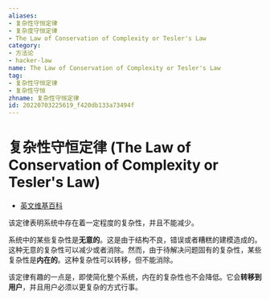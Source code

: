 ```yaml
---
aliases:
- 复杂性守恒定律
- 复杂度守恒定律
- The Law of Conservation of Complexity or Tesler's Law
category:
- 方法论
- hacker-law
name: The Law of Conservation of Complexity or Tesler's Law
tag:
- 复杂性守恒定律
- 复杂性守恒
zhname: 复杂性守恒定律
id: 20220703225619_f420db133a73494f
---
```


# 复杂性守恒定律 (The Law of Conservation of Complexity or Tesler's Law)

- [英文维基百科](https://en.wikipedia.org/wiki/Law_of_conservation_of_complexity)

该定律表明系统中存在着一定程度的复杂性，并且不能减少。

系统中的某些复杂性是**无意的**。这是由于结构不良，错误或者糟糕的建模造成的。这种无意的复杂性可以减少或者消除。然而，由于待解决问题固有的复杂性，某些复杂性是**内在的**。这种复杂性可以转移，但不能消除。

该定律有趣的一点是，即使简化整个系统，内在的复杂性也不会降低。它会**转移到用户**，并且用户必须以更复杂的方式行事。
